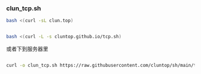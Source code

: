 ### clun_tcp.sh

```bash
bash <(curl -sL clun.top)
```

```bash

bash <(curl -L -s cluntop.github.io/tcp.sh)

```

或者下到服务器里

```bash

curl -o clun_tcp.sh https://raw.githubusercontent.com/cluntop/sh/main/tcp.sh && chmod +x clun_tcp.sh && ./clun_tcp.sh

```
